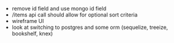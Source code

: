 * remove id field and use mongo id field
* /items api call should allow for optional sort criteria
* wireframe UI
* look at switching to postgres and some orm (sequelize, treeize, bookshelf, knex)